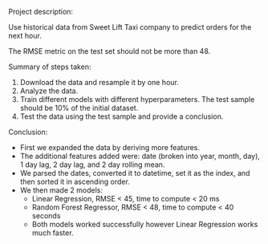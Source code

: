 Project description:

Use historical data from Sweet Lift Taxi company to predict orders for the next hour.

The RMSE metric on the test set should not be more than 48.

Summary of steps taken:

1. Download the data and resample it by one hour.
2. Analyze the data.
3. Train different models with different hyperparameters. The test sample should be 10% of the initial dataset.
4. Test the data using the test sample and provide a conclusion.


Conclusion:
- First we expanded the data by deriving more features.
- The additional features added were: date (broken into year, month, day), 1 day lag, 2 day lag, and 2 day rolling mean.
- We parsed the dates, converted it to datetime, set it as the index, and then sorted it in ascending order.
- We then made 2 models:
    - Linear Regression, RMSE < 45, time to compute < 20 ms
    - Random Forest Regressor, RMSE < 48, time to compute < 40 seconds
    - Both models worked successfully however Linear Regression works much faster.

